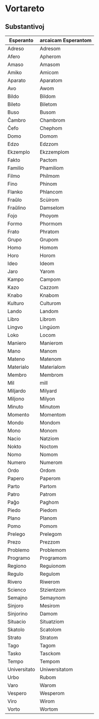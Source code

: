 # Vortareto

## Substantivoj

| Esperanto    | arcaicam Esperantom |
| ------------ | ------------------- |
| Adreso       | Adresom             |
| Afero        | Apherom             |
| Amaso        | Amasom              |
| Amiko        | Amicom              |
| Aparato      | Aparatom            |
| Avo          | Awom                |
| Bildo        | Bildom              |
| Bileto       | Biletom             |
| Buso         | Busom               |
| Ĉambro       | Chambrom            |
| Ĉefo         | Chephom             |
| Domo         | Domom               |
| Edzo         | Edzzom              |
| Ekzemplo     | Ekzzemplom          |
| Fakto        | Pactom              |
| Familio      | Phamiliom           |
| Filmo        | Philmom             |
| Fino         | Phinom              |
| Flanko       | Phlancom            |
| Fraŭlo       | Scùirom             |
| Fraŭlino     | Damselom            |
| Fojo         | Phoyom              |
| Formo        | Phormom             |
| Frato        | Phratom             |
| Grupo        | Grupom              |
| Homo         | Homom               |
| Horo         | Horom               |
| Ideo         | Ideom               |
| Jaro         | Yarom               |
| Kampo        | Campom              |
| Kazo         | Cazzom              |
| Knabo        | Knabom              |
| Kulturo      | Culturom            |
| Lando        | Landom              |
| Libro        | Librom              |
| Lingvo       | Lingúom             |
| Loko         | Locom               |
| Maniero      | Manierom            |
| Mano         | Manom               |
| Mateno       | Matenom             |
| Materialo    | Materialom          |
| Membro       | Membrom             |
| Mil          | mill                |
| Miljardo     | Milyard             |
| Miljono      | Milyon              |
| Minuto       | Minutom             |
| Momento      | Momentom            |
| Mondo        | Mondom              |
| Mono         | Monom               |
| Nacio        | Natziom             |
| Nokto        | Noctom              |
| Nomo         | Nomom               |
| Numero       | Numerom             |
| Ordo         | Ordom               |
| Papero       | Paperom             |
| Parto        | Partom              |
| Patro        | Patrom              |
| Paĝo         | Paghom              |
| Piedo        | Piedom              |
| Plano        | Planom              |
| Pomo         | Pomom               |
| Prelego      | Prelegom            |
| Prezo        | Prezzom             |
| Problemo     | Problemom           |
| Programo     | Programom           |
| Regiono      | Reguionom           |
| Regulo       | Regulom             |
| Rivero       | Riwerom             |
| Scienco      | Stzientzom          |
| Semajno      | Semaynom            |
| Sinjoro      | Mesirom             |
| Sinjorino    | Damom               |
| Situacio     | Situatziom          |
| Skatolo      | Scatolom            |
| Strato       | Stratom             |
| Tago         | Tagom               |
| Tasko        | Tasckom             |
| Tempo        | Tempom              |
| Universitato | Uniwersitatom       |
| Urbo         | Rubom               |
| Varo         | Warom               |
| Vespero      | Wesperom            |
| Viro         | Wirom               |
| Vorto        | Wortom              |
